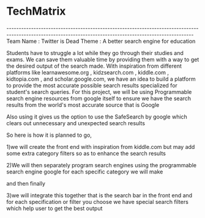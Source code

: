 # TechMatrix

-----------------------------------------------------------------<TECH   MATRIX>-----------------------------------------------------------------------------------------
Team Name : Twitter is Dead
Theme : A better search engine for education

Students have to struggle a lot while they go through their studies and exams. We can save them valuable time by providing them with a way to get the desired output of the search made. With inspiration from different platforms like learnawesome.org , kidzsearch.com , kiddle.com , kidtopia.com , and scholar.google.com, we have an idea to build a platform to provide the most accurate possible search results specialized for student's search queries.
For this project, we will be using Programmable search engine resources from google itself to ensure we have the search results from the world's most accurate source that is Google

Also using it gives us the option to use the SafeSearch by google which clears out unnecessary and unexpected search results

So here is how it is planned to go,
  
1)we will create the front end with inspiration from kiddle.com but may add some extra category filters so as to enhance the search results 

  
2)We will then separately program search engines using the programmable search engine google for each specific category we will make 

and then finally
  
3)we will integrate this together that is the search bar in the front end and for each specification or filter you choose we have special search filters which help user to get the best output
